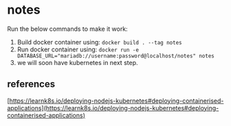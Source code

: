 # notes

Run the below commands to make it work:

1. Build docker container using: `docker build . --tag notes`
2. Run docker container using: `docker run -e DATABASE_URL="mariadb://username:password@localhost/notes" notes`
3. we will soon have kubernetes in next step.

## references

[https://learnk8s.io/deploying-nodejs-kubernetes#deploying-containerised-applications](https://learnk8s.io/deploying-nodejs-kubernetes#deploying-containerised-applications)
